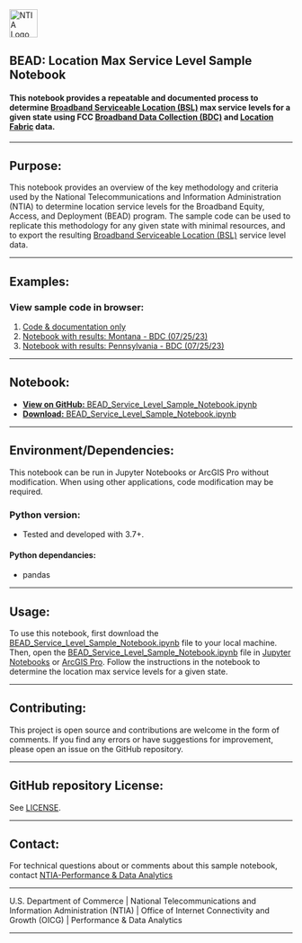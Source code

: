 <img src="https://www.ntia.gov/themes/custom/ntia_uswds//img/NTIAlogo-official.svg" alt="NTIA Logo" width="50em" align="center">

## BEAD: Location Max Service Level Sample Notebook

#### This notebook provides a repeatable and documented process to determine [Broadband Serviceable Location (BSL)](https://help.bdc.fcc.gov/hc/en-us/articles/16842264428059-About-the-Fabric-What-a-Broadband-Serviceable-Location-BSL-Is-and-Is-Not) max service levels for a given state using FCC [Broadband Data Collection (BDC)](https://www.fcc.gov/BroadbandData) and [Location Fabric](https://help.bdc.fcc.gov/hc/en-us/articles/5375384069659-What-is-the-Location-Fabric-) data.

---

## Purpose:

This notebook provides an overview of the key methodology and criteria used by the National Telecommunications and Information Administration (NTIA) to determine location service levels for the Broadband Equity, Access, and Deployment (BEAD) program. The sample code can be used to replicate this methodology for any given state with minimal resources, and to export the resulting [Broadband Serviceable Location (BSL)](https://help.bdc.fcc.gov/hc/en-us/articles/16842264428059-About-the-Fabric-What-a-Broadband-Serviceable-Location-BSL-Is-and-Is-Not) service level data.

---

## Examples:

### View sample code in browser:

1. [Code & documentation only](https://symmetrical-adventure-29vnp2w.pages.github.io/BEAD_Service_Level_Sample_Notebook_No_Output.html)
1. [Notebook with results: Montana - BDC (07/25/23)](https://symmetrical-adventure-29vnp2w.pages.github.io/BEAD_Service_Level_Sample_Notebook(Montana).html)
1. [Notebook with results: Pennsylvania - BDC (07/25/23)](https://symmetrical-adventure-29vnp2w.pages.github.io//BEAD_Service_Level_Sample_Notebook(Pennsylvania).html)

---

## Notebook:

   - [**View on GitHub:** BEAD_Service_Level_Sample_Notebook.ipynb](https://github.com/NBAMGIS/BEAD-Location-Max-Service-Level-Sample-Notebook/blob/main/BEAD_Service_Level_Sample_Notebook.ipynb)
   - [**Download:** BEAD_Service_Level_Sample_Notebook.ipynb](./BEAD_Service_Level_Sample_Notebook.ipynb)

---

## Environment/Dependencies:

This notebook can be run in Jupyter Notebooks or ArcGIS Pro without modification.  When using other applications, code modification may be required. 

### Python version:
   - Tested and developed with 3.7+.
     
#### Python dependancies:
   - pandas

---

## Usage:
To use this notebook, first download the [BEAD_Service_Level_Sample_Notebook.ipynb](./BEAD_Service_Level_Sample_Notebook.ipynb) file to your local machine. Then, open the [BEAD_Service_Level_Sample_Notebook.ipynb](./BEAD_Service_Level_Sample_Notebook.ipynb) file in [Jupyter Notebooks]( https://jupyter.org)  or  [ArcGIS Pro]( https://pro.arcgis.com/en/pro-app/latest/arcpy/get-started/pro-notebooks.htm). Follow the instructions in the notebook to determine the location max service levels for a given state.

---

## Contributing:

This project is open source and contributions are welcome in the form of comments. 
If you find any errors or have suggestions for improvement, please open an issue on the GitHub repository.

---

## GitHub repository License:

See [LICENSE](./LICENSE.md).

---

## Contact:

For technical questions about or comments about this sample notebook, contact [NTIA-Performance & Data Analytics](mailto:nbam@ntia.gov)

---

U.S. Department of Commerce | National Telecommunications and Information Administration (NTIA) | Office of Internet Connectivity and Growth (OICG) | Performance & Data Analytics 

---
